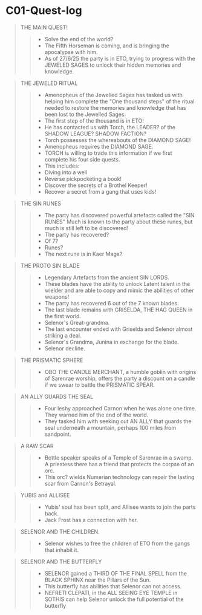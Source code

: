 # C01-Quest-log

> THE MAIN QUEST!
>> - Solve the end of the world? 
>> - The Fifth Horseman is coming, and is bringing the apocalypse with him. 
>> - As of 27/6/25 the party is in ETO, trying to progress with the JEWELED SAGES to unlock their hidden memories and knowledge.

> THE JEWELED RITUAL
>> - Amenopheus of the Jewelled Sages has tasked us with helping him complete the "One thousand steps" of the ritual needed to restore the memories and knowledge that has been lost to the Jewelled Sages. 
>> - The first step of the thousand is in ETO!
>> - He has contacted us with Torch, the LEADER? of the SHADOW LEAGUE? SHADOW FACTION? 
>> - Torch possesses the whereabouts of the DIAMOND SAGE! 
>> - Amenopheus requires the DIAMOND SAGE. 
>> - TORCH is willing to trade this information if we first complete his four side quests. 
>> - This includes:
>> - Diving into a well 
>> - Reverse pickpocketing a book!
>> - Discover the secrets of a Brothel Keeper!
>> - Recover a secret from a gang that uses kids!

> THE SIN RUNES
>> - The party has discovered powerful artefacts called the "SIN RUNES" Much is known to the party about these runes, but much is still left to be discovered!
>> - The party has recovered? 
>> - Of 7?
>> - Runes?
>> - The next rune is in Kaer Maga?

> THE PROTO SIN BLADE
>> - Legendary Artefacts from the ancient SIN LORDS.
>> - These blades have the ability to unlock Latent talent in the wielder and are able to copy and mimic the abilities of other weapons! 
>> - The party has recovered 6 out of the 7 known blades.
>> - The last blade remains with GRISELDA, THE HAG QUEEN in the first world.
>> - Selenor's Great-grandma. 
>> - The last encounter ended with Griselda and Selenor almost striking a deal.
>> - Selenor's Grandma, Junina in exchange for the blade.
>> - Selenor decline.

> THE PRISMATIC SPHERE
>> - OBO THE CANDLE MERCHANT, a humble goblin with origins of Sarenrae worship, offers the party a discount on a candle if we swear to battle the PRISMATIC SPEAR.

> AN ALLY GUARDS THE SEAL
>> - Four leshy approached Carnon when he was alone one time. They warned him of the end of the world. 
>> - They tasked him with seeking out AN ALLY that guards the seal underneath a mountain, perhaps 100 miles from sandpoint.

> A RAW SCAR
>> - Bottle speaker speaks of a Temple of Sarenrae in a swamp. A priestess there has a friend that protects the corpse of an orc. 
>> - This orc? wields Numerian technology can repair the lasting scar from Carnon's Betrayal.

> YUBIS and ALLISEE
>> - Yubis' soul has been split, and Allisee wants to join the parts back. 
>> - Jack Frost has a connection with her.

> SELENOR AND THE CHILDREN.
>> - Selenor wishes to free the children of ETO from the gangs that inhabit it.   

> SELENOR AND THE BUTTERFLY
>> - SELENOR gained a THIRD OF THE FINAL SPELL from the BLACK SPHINX near the Pillars of the Sun. 
>> - This butterfly has abilities that Selenor can not access. 
>> - NEFRETI CLEPATI, in the ALL SEEING EYE TEMPLE in SOTHIS can help Selenor unlock the full potential of the butterfly
